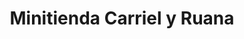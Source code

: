 ---
title: "Minitienda Carriel y Ruana"
url: /bogota-d-c/minitienda-carriel-y-ruana/
shop: Lebensmittel
---